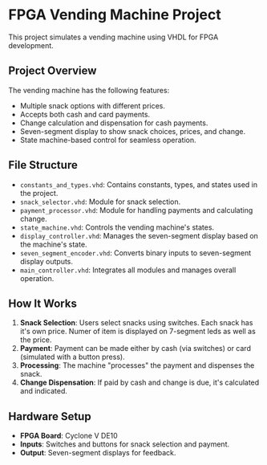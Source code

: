 # FPGA Vending Machine Project

This project simulates a vending machine using VHDL for FPGA development.

## Project Overview

The vending machine has the following features:
- Multiple snack options with different prices.
- Accepts both cash and card payments.
- Change calculation and dispensation for cash payments.
- Seven-segment display to show snack choices, prices, and change.
- State machine-based control for seamless operation.

## File Structure

- `constants_and_types.vhd`: Contains constants, types, and states used in the project.
- `snack_selector.vhd`: Module for snack selection.
- `payment_processor.vhd`: Module for handling payments and calculating change.
- `state_machine.vhd`: Controls the vending machine's states.
- `display_controller.vhd`: Manages the seven-segment display based on the machine's state.
- `seven_segment_encoder.vhd`: Converts binary inputs to seven-segment display outputs.
- `main_controller.vhd`: Integrates all modules and manages overall operation.

## How It Works

1. **Snack Selection**: Users select snacks using switches. Each snack has it's own price. Numer of item is displayed on 7-segment leds as well as the price.
2. **Payment**: Payment can be made either by cash (via switches) or card (simulated with a button press).
3. **Processing**: The machine "processes" the payment and dispenses the snack.
4. **Change Dispensation**: If paid by cash and change is due, it's calculated and indicated.

## Hardware Setup

- **FPGA Board**: Cyclone V DE10
- **Inputs**: Switches and buttons for snack selection and payment.
- **Output**: Seven-segment displays for feedback.

